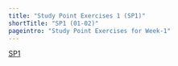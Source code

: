 ```yaml
---
title: "Study Point Exercises 1 (SP1)"
shortTitle: "SP1 (01-02)"
pageintro: "Study Point Exercises for Week-1"
---
```

<!--sp_begin-->
[SP1](https://docs.google.com/document/d/16PhfwoQ5Ai0CqRQZo-YWHvPbHbk39PSEBUkMVGj5uNk/edit?usp=sharing)
<!--sp_end-->